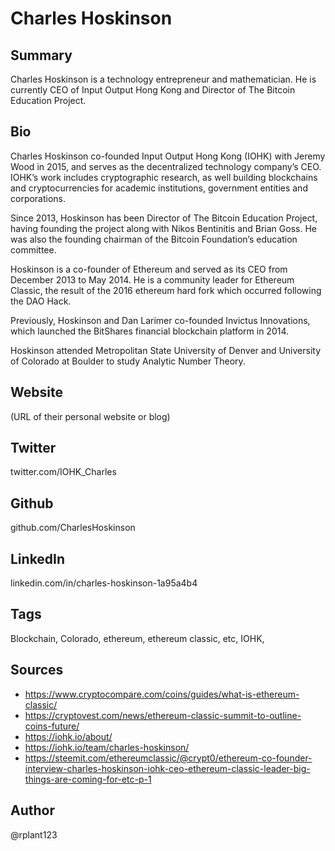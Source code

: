 # Charles Hoskinson

## Summary
Charles Hoskinson is a technology entrepreneur and mathematician. He is currently CEO of Input Output Hong Kong and Director of The Bitcoin Education Project.

## Bio
Charles Hoskinson co-founded Input Output Hong Kong (IOHK) with Jeremy Wood in 2015, and serves as the decentralized technology company’s CEO. IOHK’s work includes cryptographic research, as well building blockchains and cryptocurrencies for academic institutions, government entities and corporations.

Since 2013, Hoskinson has been Director of The Bitcoin Education Project, having founding the project along with Nikos Bentinitis and Brian Goss. He was also the founding chairman of the Bitcoin Foundation’s education committee. 

Hoskinson is a co-founder of Ethereum and served as its CEO from December 2013 to May 2014. He is a community leader for Ethereum Classic, the result of the 2016 ethereum hard fork which occurred following the DAO Hack.

Previously, Hoskinson and Dan Larimer co-founded Invictus Innovations, which launched the BitShares financial blockchain platform in 2014.

Hoskinson attended Metropolitan State University of Denver and University of Colorado at Boulder to study Analytic Number Theory.

## Website
(URL of their personal website or blog)

## Twitter
twitter.com/IOHK_Charles

## Github
github.com/CharlesHoskinson

## LinkedIn
linkedin.com/in/charles-hoskinson-1a95a4b4

## Tags
Blockchain, Colorado, ethereum, ethereum classic, etc, IOHK,

## Sources
- https://www.cryptocompare.com/coins/guides/what-is-ethereum-classic/
- https://cryptovest.com/news/ethereum-classic-summit-to-outline-coins-future/
- https://iohk.io/about/
- https://iohk.io/team/charles-hoskinson/
- https://steemit.com/ethereumclassic/@crypt0/ethereum-co-founder-interview-charles-hoskinson-iohk-ceo-ethereum-classic-leader-big-things-are-coming-for-etc-p-1

## Author
@rplant123
